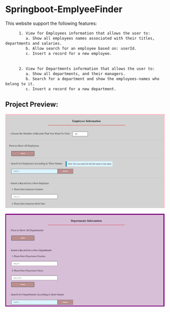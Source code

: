 # Springboot-EmplyeeFinder

This website support the following features: 

          1. View for Employees information that allows the user to:
             a.	Show all employees names associated with their titles, departments and salaries.
             b.	Allow search for an employee based on: userId.
             c.	Insert a record for a new employee.


          2. View for Departments information that allows the user to:
             a.	Show all departments, and their managers.
             b.	Search for a department and show the employees-names who belong to it.
             c.	Insert a record for a new department.

<h2> Project Preview: </h2>

![](images/11.png)

![](images/22.png)
